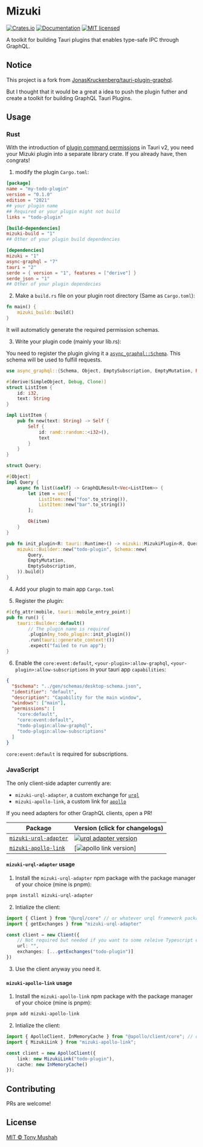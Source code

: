 # Mizuki

[![Crates.io][crates-badge]][crates-url]
[![Documentation][docs-badge]][docs-url]
[![MIT licensed][mit-badge]][mit-url]

[crates-badge]: https://img.shields.io/crates/v/mizuki.svg
[crates-url]: https://crates.io/crates/mizuki
[docs-badge]: https://img.shields.io/docsrs/mizuki.svg
[docs-url]: https://docs.rs/mizuki
[mit-badge]: https://img.shields.io/badge/license-MIT-blue.svg
[mit-url]: LICENSE

A toolkit for building Tauri plugins that enables type-safe IPC through GraphQL.

## Notice

This project is a fork from [JonasKruckenberg/tauri-plugin-graphql][initial-repo].

But I thought that it would be a great a idea to push the plugin futher
and create a toolkit for building GraphQL Tauri Plugins.

## Usage

### Rust

With the introduction of [plugin command permissions][tauri-plugin-permission] in Tauri v2, you need your Mizuki plugin into a separate library crate. If you already have, then congrats!

1. modify the plugin `Cargo.toml`:

```toml
[package]
name = "my-todo-plugin"
version = "0.1.0"
edition = "2021"
## your plugin name
## Required or your plugin might not build
links = "todo-plugin"

[build-dependencies]
mizuki-build = "1"
## Other of your plugin build dependencies

[dependencies]
mizuki = "1"
async-graphql = "7"
tauri = "2"
serde = { version = "1", features = ["derive"] }
serde_json = "1"
## Other of your plugin dependecies
```

2. Make a `build.rs` file on your plugin root directory (Same as `Cargo.toml`):

```rust
fn main() {
    mizuki_build::build()
}
```

It will automaticly generate the required permission schemas.

3. Write your plugin code (mainly your lib.rs):

You need to register the plugin giving it a [`async_graphql::Schema`]. This schema will be used to fulfill requests.

```rust
use async_graphql::{Schema, Object, EmptySubscription, EmptyMutation, Result as GraphQLResult, SimpleObject};

#[derive(SimpleObject, Debug, Clone)]
struct ListItem {
    id: i32,
    text: String
}

impl ListItem {
    pub fn new(text: String) -> Self {
        Self {
            id: rand::random::<i32>(),
            text
        }
    }
}

struct Query;

#[Object]
impl Query {
    async fn list(&self) -> GraphQLResult<Vec<ListItem>> {
        let item = vec![
            ListItem::new("foo".to_string()),
            ListItem::new("bar".to_string())
        ];

        Ok(item)
    }
}

pub fn init_plugin<R: tauri::Runtime>() -> mizuki::MizukiPlugin<R, Query, EmptyMutation, EmptySubscription> {
    mizuki::Builder::new("todo-plugin", Schema::new(
        Query,
        EmptyMutation,
        EmptySubscription,
    )).build()
}
```

4. Add your plugin to main app `Cargo.toml`

5. Register the plugin:

```rust
#[cfg_attr(mobile, tauri::mobile_entry_point)]
pub fn run() {
    tauri::Builder::default()
        // The plugin name is required
        .plugin(my_todo_plugin::init_plugin())
        .run(tauri::generate_context!())
        .expect("failed to run app");
}
```

6. Enable the `core:event:default`, `<your-plugin>:allow-graphql`, `<your-plugin>:allow-subscriptions` in your tauri app `capabilities`:

```json
{
  "$schema": "../gen/schemas/desktop-schema.json",
  "identifier": "default",
  "description": "Capability for the main window",
  "windows": ["main"],
  "permissions": [
    "core:default",
    "core:event:default",
    "todo-plugin:allow-graphql",
    "todo-plugin:allow-subscriptions"
  ]
}    
```

`core:event:default` is required for subscriptions.

### JavaScript

The only client-side adapter currently are:

- `mizuki-urql-adapter`, a custom exchange for [`urql`]
- `mizuki-apollo-link`, a custom link for [`apollo`]

If you need adapters for other GraphQL clients, open a PR!

| Package                       | Version (click for changelogs) |
|-------------------------------|--------------------------------|
| [`mizuki-urql-adapter`] | [![urql adapter version][urql-adapter-version-badge]][urql-adapter-url] |
| [`mizuki-apollo-link`] | [![apollo link version][apollo-link-version-badge]] |

#### `mizuki-urql-adapter` usage

1. Install the `mizuki-urql-adapter` npm package with the package manager of your choice (mine is pnpm):

```sh
pnpm install mizuki-urql-adapter
```

2. Intialize the client:

```ts
import { Client } from "@urql/core" // or whatever urql framework packages
import { getExchanges } from "mizuki-urql-adapter"

const client = new Client({
    // Not required but needed if you want to some releive Typescript errors
    url: "",
    exchanges: [...getExchanges("todo-plugin")]
})
```

3. Use the client anyway you need it.

#### `mizuki-apollo-link` usage

1. Install the `mizuki-apollo-link` npm package with the package manager of your choice (mine is pnpm):

```sh
pnpm add mizuki-apollo-link
```

2. Intialize the client:

```ts
import { ApolloClient, InMemoryCache } from "@apollo/client/core"; // or @apollo/client if you want to
import { MizukiLink } from "mizuki-apollo-link";

const client = new ApolloClient({
    link: new MizukiLink("todo-plugin"),
    cache: new InMemoryCache()
});
```

## Contributing

PRs are welcome!

## License

[MIT © Tony Mushah](./LICENSE)

[`mizuki-urql-adapter`]: packages/urql
[urql-adapter-version-badge]: https://img.shields.io/npm/v/mizuki-urql-adapter?label=%20
[urql-adapter-url]: https://www.npmjs.com/package/mizuki-urql-adapter
[`urql`]: https://formidable.com/open-source/urql/
[`async_graphql::Schema`]: https://docs.rs/async-graphql/latest/async_graphql/struct.Schema.html
[initial-repo]: https://github.com/JonasKruckenberg/tauri-plugin-graphql
[`mizuki-apollo-link`]: packages/apollo
[apollo-link-version-badge]: https://img.shields.io/npm/v/mizuki-apollo-link?label=%20
[tauri-plugin-permission]: https://tauri.app/develop/plugins/#command-permissions
[`apollo`]: https://www.apollographql.com/
